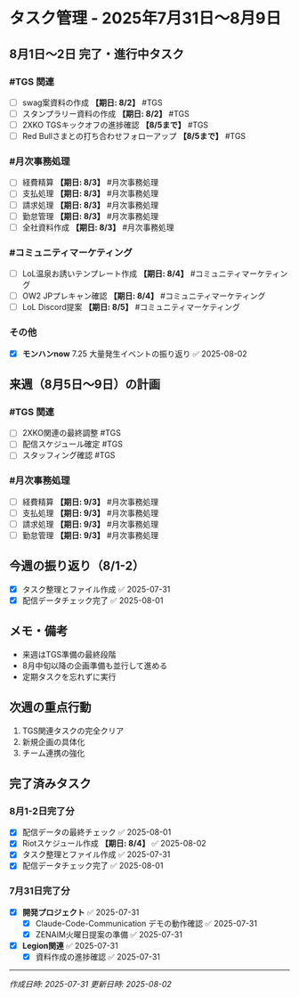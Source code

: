 # タスク管理 - 2025年7月31日〜8月9日

## 8月1日〜2日 完了・進行中タスク

### #TGS 関連
- [ ] swag案資料の作成 **【期日: 8/2】** #TGS
- [ ] スタンプラリー資料の作成 **【期日: 8/2】** #TGS
- [ ] 2XKO TGSキックオフの進捗確認 **【8/5まで】** #TGS
- [ ] Red Bullさまとの打ち合わせフォローアップ **【8/5まで】** #TGS

### #月次事務処理
- [ ] 経費精算 **【期日: 8/3】** #月次事務処理
- [ ] 支払処理 **【期日: 8/3】** #月次事務処理
- [ ] 請求処理 **【期日: 8/3】** #月次事務処理
- [ ] 勤怠管理 **【期日: 8/3】** #月次事務処理
- [ ] 全社資料作成 **【期日: 8/3】** #月次事務処理

### #コミュニティマーケティング
- [ ] LoL温泉お誘いテンプレート作成 **【期日: 8/4】** #コミュニティマーケティング
- [ ] OW2 JPプレキャン確認 **【期日: 8/4】** #コミュニティマーケティング
- [ ] LoL Discord提案 **【期日: 8/5】** #コミュニティマーケティング

### その他
- [x] **モンハンnow** 7.25 大量発生イベントの振り返り ✅ 2025-08-02

## 来週（8月5日〜9日）の計画

### #TGS 関連
- [ ] 2XKO関連の最終調整 #TGS
- [ ] 配信スケジュール確定 #TGS
- [ ] スタッフィング確認 #TGS

### #月次事務処理
- [ ] 経費精算 **【期日: 9/3】** #月次事務処理
- [ ] 支払処理 **【期日: 9/3】** #月次事務処理
- [ ] 請求処理 **【期日: 9/3】** #月次事務処理
- [ ] 勤怠管理 **【期日: 9/3】** #月次事務処理

## 今週の振り返り（8/1-2）
- [x] タスク整理とファイル作成 ✅ 2025-07-31
- [x] 配信データチェック完了 ✅ 2025-08-01

## メモ・備考
- 来週はTGS準備の最終段階
- 8月中旬以降の企画準備も並行して進める
- 定期タスクを忘れずに実行

## 次週の重点行動
1. TGS関連タスクの完全クリア
2. 新規企画の具体化
3. チーム連携の強化

## 完了済みタスク

### 8月1-2日完了分
- [x] 配信データの最終チェック ✅ 2025-08-01
- [x] Riotスケジュール作成 **【期日: 8/4】** ✅ 2025-08-02
- [x] タスク整理とファイル作成 ✅ 2025-07-31
- [x] 配信データチェック完了 ✅ 2025-08-01

### 7月31日完了分
- [x] **開発プロジェクト** ✅ 2025-07-31
  - [x] Claude-Code-Communication デモの動作確認 ✅ 2025-07-31
  - [x] ZENAIM火曜日提案の準備 ✅ 2025-07-31
- [x] **Legion関連** ✅ 2025-07-31
  - [x] 資料作成の進捗確認 ✅ 2025-07-31

---
*作成日時: 2025-07-31*
*更新日時: 2025-08-02*